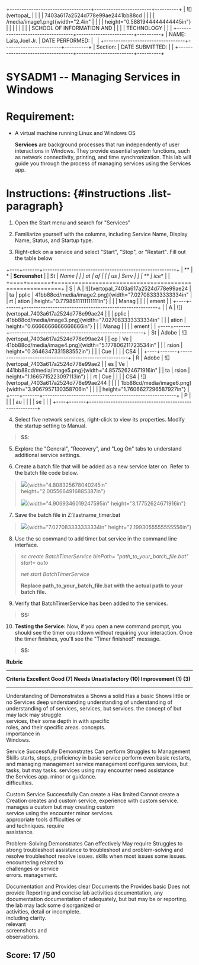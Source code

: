 +----------------------------------+------------------------+----------+
| ![](vertopal_                    |                        |          |
| 7403a617a2524d778e99ae2441bb88cd |                        |          |
| /media/image1.png){width="2.4in" |                        |          |
| height="0.5881944444444445in"}   |                        |          |
|                                  |                        |          |
| SCHOOL OF INFORMATION AND        |                        |          |
| TECHNOLOGY                       |                        |          |
+----------------------------------+------------------------+----------+
| NAME: Laita,Joel Jr.             | DATE PERFORMED:        |          |
+----------------------------------+------------------------+----------+
| Section:                         | DATE SUBMITTED:        |          |
+----------------------------------+------------------------+----------+

# SYSADM1 -- Managing Services in Windows

# Requirement: 

-   A virtual machine running Linux and Windows OS

    **Services** are background processes that run independently of user
    interactions in Windows. They provide essential system functions,
    such as network connectivity, printing, and time synchronization.
    This lab will guide you through the process of managing services
    using the Services app.

# Instructions:  {#instructions .list-paragraph}

1.  Open the Start menu and search for \"Services\"

2.  Familiarize yourself with the columns, including Service Name,
    Display Name, Status, and Startup type.

3.  Right-click on a service and select \"Start\", \"Stop\", or
    \"Restart\". Fill out the table below

+----+-------+--------------------------------------------------------+
| ** | *     | **Screenshot**                                         |
| St | *Name |                                                        |
| at | of    |                                                        |
| us | Serv  |                                                        |
| ** | ice** |                                                        |
+====+=======+========================================================+
| S  | A     | ![](vertopal_7403a617a2524d778e99ae24                  |
| ta | pplic | 41bb88cd/media/image2.png){width="7.027083333333334in" |
| rt | ation | height="0.7798611111111111in"}                         |
|    | Manag |                                                        |
|    | ement |                                                        |
+----+-------+--------------------------------------------------------+
|    | A     | ![](vertopal_7403a617a2524d778e99ae24                  |
|    | pplic | 41bb88cd/media/image3.png){width="7.027083333333334in" |
|    | ation | height="0.6666666666666666in"}                         |
|    | Manag |                                                        |
|    | ement |                                                        |
+----+-------+--------------------------------------------------------+
| St | Adobe | ![](vertopal_7403a617a2524d778e99ae24                  |
| op | Ve    | 41bb88cd/media/image4.png){width="5.177806211723534in" |
|    | rsion | height="0.3646347331583552in"}                         |
|    | Cue   |                                                        |
|    | CS4   |                                                        |
+----+-------+--------------------------------------------------------+
| R  | Adobe | ![](vertopal_7403a617a2524d778e99ae2                   |
| es | Ve    | 441bb88cd/media/image5.png){width="4.85752624671916in" |
| ta | rsion | height="1.1665715223097113in"}                         |
| rt | Cue   |                                                        |
|    | CS4   | ![](vertopal_7403a617a2524d778e99ae244                 |
|    |       | 1bb88cd/media/image6.png){width="3.9067957130358706in" |
|    |       | height="1.7606627296587927in"}                         |
+----+-------+--------------------------------------------------------+
| P  |       |                                                        |
| au |       |                                                        |
| se |       |                                                        |
+----+-------+--------------------------------------------------------+

4.  Select five network services, right-click to view its properties.
    Modify the startup setting to Manual.

> **SS**:

5.  Explore the \"General\", \"Recovery\", and \"Log On\" tabs to
    understand additional service settings.

6.  Create a batch file that will be added as a new service later on.
    Refer to the batch file code below.

> ![](vertopal_7403a617a2524d778e99ae2441bb88cd/media/image7.png){width="4.808325678040245in"
> height="2.0055664916885387in"}
>
> ![](vertopal_7403a617a2524d778e99ae2441bb88cd/media/image8.png){width="4.9069346019247595in"
> height="3.17752624671916in"}

7.  Save the batch file in Z:\\lastname_timer.bat

> ![](vertopal_7403a617a2524d778e99ae2441bb88cd/media/image9.png){width="7.027083333333334in"
> height="2.1993055555555556in"}

8.  Use the sc command to add timer.bat service in the command line
    interface.

> *sc create BatchTimerService binPath= \"path_to_your_batch_file.bat\"
> start= auto*
>
> *net start BatchTimerService*
>
> **Replace path_to_your_batch_file.bat with the actual path to your
> batch file.**

9.  Verify that BatchTimerService has been added to the services.

> **SS:**

10. **Testing the Service:** Now, if you open a new command prompt, you
    should see the timer countdown without requiring your interaction.
    Once the timer finishes, you\'ll see the \"Timer finished!\"
    message.

> **SS:**

**Rubric**

  ---------------------------------------------------------------------------------------
  **Criteria**      **Excellent       **Good (7)**    **Needs          **Unsatisfactory
                    (10)**                            Improvement      (1)**
                                                      (3)**            
  ----------------- ----------------- --------------- ---------------- ------------------
  Understanding of  Demonstrates a    Shows a solid   Has a basic      Shows little or no
  Services          deep              understanding   understanding of understanding of
                    understanding of  of services,    services, but    services.
                    the concept of    but may lack    may struggle     
                    services, their   some depth in   with specific    
                    roles, and their  specific areas. concepts.        
                    importance in                                      
                    Windows.                                           

  Service           Successfully      Demonstrates    Can perform      Struggles to
  Management Skills starts, stops,    proficiency in  basic service    perform even basic
                    restarts, and     managing        management       service management
                    configures        services, but   tasks, but may   tasks.
                    services using    may encounter   need assistance  
                    the Services app. minor           or guidance.     
                                      difficulties.                    

  Custom Service    Successfully      Can create a    Has limited      Cannot create a
  Creation          creates and       custom service, experience with  custom service.
                    manages a custom  but may         creating custom  
                    service using the encounter minor services.        
                    appropriate tools difficulties or                  
                    and techniques.   require                          
                                      assistance.                      

  Problem-Solving   Demonstrates      Can effectively May require      Struggles to
                    strong            troubleshoot    assistance to    troubleshoot and
                    problem-solving   and resolve     troubleshoot     resolve issues.
                    skills when       most issues     some issues.     
                    encountering      related to                       
                    challenges or     service                          
                    errors.           management.                      

  Documentation and Provides clear    Documents the   Provides basic   Does not provide
  Reporting         and concise       lab activities  documentation,   any documentation
                    documentation of  adequately, but but may be       or reporting.
                    the lab           may lack some   disorganized or  
                    activities,       detail or       incomplete.      
                    including         clarity.                         
                    relevant                                           
                    screenshots and                                    
                    observations.                                      

  **Score:**        **17 /50**                                         
  ---------------------------------------------------------------------------------------
